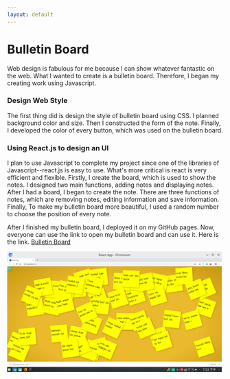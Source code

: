```yaml
---
layout: default
---
```

# Bulletin Board

Web design is fabulous for me because I can show whatever fantastic on the web. What I wanted to create is a bulletin board. Therefore, I began my creating work using Javascript.

### Design Web Style
The first thing did is design the style of bulletin board using CSS. I planned background color and size. Then I constructed the form of the note. Finally, I developed the color of every button, which was used on the bulletin board.

### Using React.js to design an UI
I plan to use Javascript to complete my project since one of the libraries of Javascript--react.js is easy to use. What's more critical is react is very efficient and flexible. Firstly, I create the board, which is used to show the notes. I designed two main functions, adding notes and displaying notes. After I had a board, I began to create the note. There are three functions of notes, which are removing notes, editing information and save information. Finally, To make my bulletin board more beautiful, I used a random number to choose the position of every note.

After I finished my bulletin board, I deployed it on my GitHub pages. Now, everyone can use the link to open my bulletin board and can use it. Here is the link.
<a href = "https://lingmeizhao.github.io/bulletin-board/"> Bulletin Board </a>


<img src = "/figures/bulletinBoard/bulletin_board.png" alt = "Bulletin Board" width = "500">



